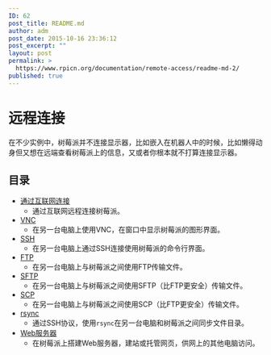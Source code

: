 ```yaml
---
ID: 62
post_title: README.md
author: adm
post_date: 2015-10-16 23:36:12
post_excerpt: ""
layout: post
permalink: >
  https://www.rpicn.org/documentation/remote-access/readme-md-2/
published: true
---
```

# 远程连接

在不少实例中，树莓派并不连接显示器，比如嵌入在机器人中的时候，比如懒得动身但又想在远端查看树莓派上的信息，又或者你根本就不打算连接显示器。

## 目录

- [通过互联网连接](access-over-Internet/internetaccess.md)
    - 通过互联网远程连接树莓派。
- [VNC](vnc/README.md)
    - 在另一台电脑上使用VNC，在窗口中显示树莓派的图形界面。
- [SSH](ssh/README.md)
    - 在另一台电脑上通过SSH连接使用树莓派的命令行界面。
- [FTP](ftp.md)
    - 在另一台电脑上与树莓派之间使用FTP传输文件。
- [SFTP](ssh/sftp.md)
    - 在另一台电脑上与树莓派之间使用SFTP（比FTP更安全）传输文件。
- [SCP](ssh/scp.md)
    - 在另一台电脑上与树莓派之间使用SCP（比FTP更安全）传输文件。
- [rsync](ssh/rsync.md)
    - 通过SSH协议，使用`rsync`在另一台电脑和树莓派之间同步文件目录。
- [Web服务器](web-server/README.md)
    - 在树莓派上搭建Web服务器，建站或托管网页，供网上的其他电脑访问。
